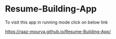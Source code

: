# Resume-Building-App

To visit this app in running mode
click on below link

https://raaz-mourya.github.io/Resume-Building-App/
